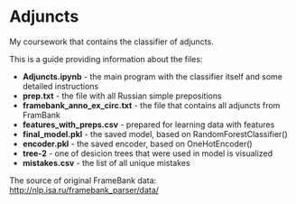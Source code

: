 # Adjuncts
My coursework that contains the classifier of adjuncts.  

This is a guide providing information about the files:
  * **Adjuncts.ipynb** - the main program with the classifier itself and some detailed instructions
  * **prep.txt** - the file with all Russian simple prepositions
  * **framebank_anno_ex_circ.txt** - the file that contains all adjuncts from FramBank
  * **features_with_preps.csv** - prepared for learning data with features
  * **final_model.pkl** - the saved model, based on RandomForestClassifier()
  * **encoder.pkl** - the saved encoder, based on OneHotEncoder()
  * **tree-2** - one of desicion trees that were used in model is visualized
  * **mistakes.csv** - the list of all unique mistakes
  
The source of original FrameBank data: http://nlp.isa.ru/framebank_parser/data/
